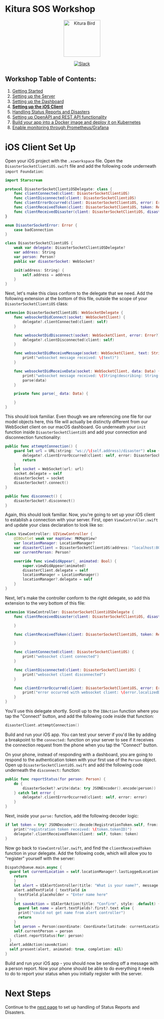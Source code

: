 # Kitura SOS Workshop

<p align="center">
<img src="https://www.ibm.com/cloud-computing/bluemix/sites/default/files/assets/page/catalog-swift.svg" width="120" alt="Kitura Bird">
</p>

<p align="center">
<a href= "http://swift-at-ibm-slack.mybluemix.net/">
    <img src="http://swift-at-ibm-slack.mybluemix.net/badge.svg"  alt="Slack">
</a>
</p>

## Workshop Table of Contents:

1. [Getting Started](./01-GettingStarted.md)
2. [Setting up the Server](./02-ServerSetUp.md)
3. [Setting up the Dashboard](./03-DashboardSetUp.md)
4. **[Setting up the iOS Client](./04-iOSSetUp.md)**
5. [Handling Status Reports and Disasters](./05-StatusReportsAndDisasters.md)
6. [Setting up OpenAPI and REST API functionality](./06-OpenAndRESTAPI.md)
7. [Build your app into a Docker image and deploy it on Kubernetes](./07-DockerAndKubernetes.md)
8. [Enable monitoring through Prometheus/Grafana](./08-PrometheusAndGrafana.md)

# iOS Client Set Up

Open your iOS project with the `.xcworkspace` file. Open the `DisasterSocketClientiOS.swift` file and add the following code underneath `import Foundation`:

```swift
import Starscream

protocol DisasterSocketClientiOSDelegate: class {
    func clientConnected(client: DisasterSocketClientiOS)
    func clientDisconnected(client: DisasterSocketClientiOS)
    func clientErrorOccurred(client: DisasterSocketClientiOS, error: Error)
    func clientReceivedToken(client: DisasterSocketClientiOS, token: RegistrationToken)
    func clientReceivedDisaster(client: DisasterSocketClientiOS, disaster: Disaster)
}

enum DisasterSocketError: Error {
    case badConnection
}

class DisasterSocketClientiOS {
    weak var delegate: DisasterSocketClientiOSDelegate?
    var address: String
    var person: Person?
    public var disasterSocket: WebSocket?

    init(address: String) {
        self.address = address
    }
}
```

Next, let's make this class conform to the delegate that we need. Add the following extension at the bottom of this file, outside the scope of your `DisasterSocketClientiOS` class:

```swift
extension DisasterSocketClientiOS: WebSocketDelegate {
    func websocketDidConnect(socket: WebSocketClient) {
        delegate?.clientConnected(client: self)
    }

    func websocketDidDisconnect(socket: WebSocketClient, error: Error?) {
        delegate?.clientDisconnected(client: self)
    }

    func websocketDidReceiveMessage(socket: WebSocketClient, text: String) {
        print("websocket message received: \(text)")
    }

    func websocketDidReceiveData(socket: WebSocketClient, data: Data) {
        print("websocket message received: \(String(describing: String(data: data, encoding: .utf8)))")
        parse(data)
    }

    private func parse(_ data: Data) {

    }
}
```

This should look familiar. Even though we are referencing one file for our model objects here, this file will actually be distinctly different from our WebSocket client on our macOS dashboard. Go underneath your `init` function inside `DisasterSocketClientiOS` and add your connection and disconnection functionality:

```swift   
public func attemptConnection() {
    guard let url = URL(string: "ws://\(self.address)/disaster") else {
        delegate?.clientErrorOccurred(client: self, error: DisasterSocketError.badConnection)
        return
    }
    let socket = WebSocket(url: url)
    socket.delegate = self
    disasterSocket = socket
    disasterSocket?.connect()
}

public func disconnect() {
    disasterSocket?.disconnect()
}
```

Again, this should look familiar. Now, you're going to set up your iOS client to establish a connection with your server. First, open `ViewController.swift` and update your class declaration to look like so:

```swift
class ViewController: UIViewController {
    @IBOutlet weak var mapView: MKMapView?
    var locationManager: LocationManager?
    var disasterClient = DisasterSocketClientiOS(address: "localhost:8080")
    var currentPerson: Person?

    override func viewDidAppear(_ animated: Bool) {
        super.viewDidAppear(animated)
        disasterClient.delegate = self
        locationManager = LocationManager()
        locationManager?.delegate = self
    }
}
```

Next, let's make the controller conform to the right delegate, so add this extension to the very bottom of this file:

```swift
extension ViewController: DisasterSocketClientiOSDelegate {
    func clientReceivedDisaster(client: DisasterSocketClientiOS, disaster: Disaster) {

    }

    func clientReceivedToken(client: DisasterSocketClientiOS, token: RegistrationToken) {

    }

    func clientConnected(client: DisasterSocketClientiOS) {
        print("websocket client connected")
    }

    func clientDisconnected(client: DisasterSocketClientiOS) {
        print("websocket client disconnected")
    }

    func clientErrorOccurred(client: DisasterSocketClientiOS, error: Error) {
        print("error occurred with websocket client: \(error.localizedDescription)")
    }
}
```

You'll use this delegate shortly. Scroll up to the `IBAction` function where you tap the "Connect" button, and add the following code inside that function:

```swift
disasterClient.attemptConnection()
```

Build and run your iOS app. You can test your server if you'd like by adding a breakpoint to the `connected:` function on your server to see if it receives the connection request from the phone when you tap the "Connect" button.

On your phone, instead of responding with a dashboard, you are going to respond to the authentication token with your first use of the `Person` object. Open up `DisasterSocketClientiOS.swift` and add the following code underneath the `disconnect:` function:

```swift
public func reportStatus(for person: Person) {
    do {
        disasterSocket?.write(data: try JSONEncoder().encode(person))
    } catch let error {
        delegate?.clientErrorOccurred(client: self, error: error)
    }
}
```

Next, inside your `parse:` function, add the following decoder logic:

```swift
if let token = try? JSONDecoder().decode(RegistrationToken.self, from: data) {
    print("registration token received: \(token.tokenID)")
    delegate?.clientReceivedToken(client: self, token: token)
}
```

Now go back to `ViewController.swift`, and find the `clientReceivedToken` function in your delegate. Add the following code, which will allow you to "register" yourself with the server:

```swift
DispatchQueue.main.async {
  guard let currentLocation = self.locationManager?.lastLoggedLocation?.coordinate else {
    return
    }
    let alert = UIAlertController(title: "What is your name?", message: nil, preferredStyle: .alert)
    alert.addTextField { textField in
      textField.placeholder = "Enter name here"
    }
    let saveAction = UIAlertAction(title: "Confirm", style: .default) { action in
      guard let name = alert.textFields?.first?.text else {
      print("could not get name from alert controller")
      return
    }
    let person = Person(coordinate: Coordinate(latitude: currentLocation.latitude, longitude: currentLocation.longitude), name: name, id: token.tokenID, status: Safety(status: "Unreported"))
    self.currentPerson = person
    client.reportStatus(for: person)
  }
  alert.addAction(saveAction)
  self.present(alert, animated: true, completion: nil)
}
```

Build and run your iOS app - you should now be sending off a message with a person report. Now your phone should be able to do everything it needs to do to report your status when you initially register with the server.

# Next Steps

Continue to the [next page](./05-StatusReportsAndDisasters.md) to set up handling of Status Reports and Disasters.
